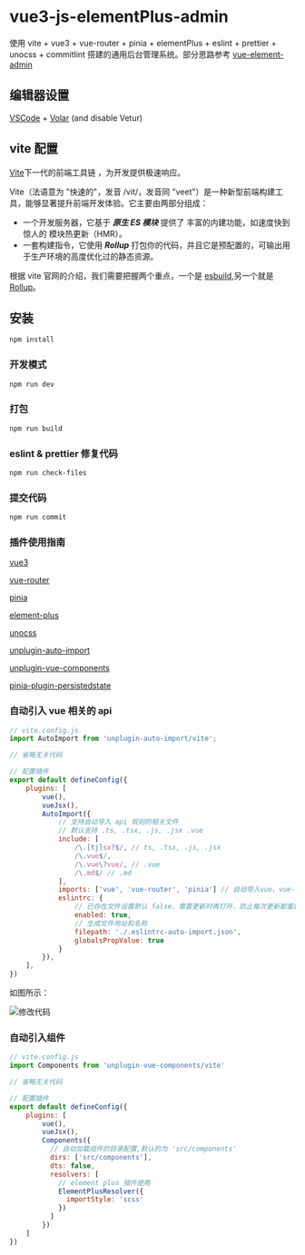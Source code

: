 # vue3-js-elementPlus-admin

使用 vite + vue3 + vue-router + pinia + elementPlus + eslint + prettier + unocss + commitlint 搭建的通用后台管理系统。部分思路参考 [vue-element-admin](https://panjiachen.github.io/vue-element-admin-site/zh/guide/)

## 编辑器设置

[VSCode](https://code.visualstudio.com/) + [Volar](https://marketplace.visualstudio.com/items?itemName=Vue.volar) (and disable Vetur)

## vite 配置

[Vite](https://cn.vitejs.dev/)下一代的前端工具链 ，为开发提供极速响应。

Vite（法语意为 "快速的"，发音 /vit/，发音同 "veet"）是一种新型前端构建工具，能够显著提升前端开发体验。它主要由两部分组成：

- 一个开发服务器，它基于 **_原生 ES 模块_** 提供了 丰富的内建功能，如速度快到惊人的 模块热更新（HMR）。
- 一套构建指令，它使用 **_Rollup_** 打包你的代码，并且它是预配置的，可输出用于生产环境的高度优化过的静态资源。

根据 vite 官网的介绍，我们需要把握两个重点，一个是 [esbuild](https://esbuild.bootcss.com/getting-started/),另一个就是 [Rollup](https://cn.rollupjs.org/command-line-interface/)。

## 安装

```sh
npm install
```

### 开发模式

```sh
npm run dev
```

### 打包

```sh
npm run build
```

### eslint & prettier 修复代码

```sh
npm run check-files
```

### 提交代码

```sh
npm run commit
```

### 插件使用指南

[vue3](https://cn.vuejs.org/guide/introduction.html)

[vue-router](https://router.vuejs.org/zh/)

[pinia](https://pinia.vuejs.org/zh/introduction.html)

[element-plus](https://element-plus.org/zh-CN/)

[unocss](https://unocss.dev/guide/)

[unplugin-auto-import](https://github.com/unplugin/unplugin-auto-import)

[unplugin-vue-components](https://github.com/unplugin/unplugin-vue-components)

[pinia-plugin-persistedstate](https://prazdevs.github.io/pinia-plugin-persistedstate/zh/)

### 自动引入 vue 相关的 api

```js
// vite.config.js
import AutoImport from 'unplugin-auto-import/vite';

// 省略无关代码

// 配置插件
export default defineConfig({
    plugins: [
        vue(),
        vueJsx(),
        AutoImport({
            // 支持自动导入 api 规则的相关文件
            // 默认支持 .ts, .tsx, .js, .jsx .vue
            include: [
                /\.[tj]sx?$/, // ts, .tsx, .js, .jsx
                /\.vue$/,
                /\.vue\?vue/, // .vue
                /\.md$/ // .md
            ],
            imports: ['vue', 'vue-router', 'pinia'] // 自动导入vue、vue-router、pinia 内的部分api
            eslintrc: {
                // 已存在文件设置默认 false，需要更新时再打开，防止每次更新都重新生成
                enabled: true,
                // 生成文件地址和名称
                filepath: './.eslintrc-auto-import.json',
                globalsPropValue: true
            }
        }),
    ],
})
```

如图所示：

![修改代码](https://rookie-files.oss-cn-shanghai.aliyuncs.com/Xnip2023-09-06_16-40-23.jpg)

### 自动引入组件

```js
// vite.config.js
import Components from 'unplugin-vue-components/vite'

// 省略无关代码

// 配置插件
export default defineConfig({
    plugins: [
        vue(),
        vueJsx(),
        Components({
          // 自动加载组件的目录配置,默认的为 'src/components'
          dirs: ['src/components'],
          dts: false,
          resolvers: [
            // element plus 插件使用
            ElementPlusResolver({
              importStyle: 'scss'
            })
          ]
        })
    ]
})
```

